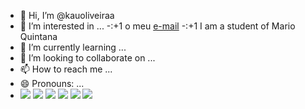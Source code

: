 - 👋 Hi, I’m @kauoliveiraa
- 👀 I’m interested in ...
-:+1 o meu [e-mail](kauane.oliveira.santos10@escola.pr.gov.br)
-:+1 I am a student of Mario Quintana
-   🌱 I’m currently learning ...
- 💞️ I’m looking to collaborate on ...
- 📫 How to reach me ...
- 😄 Pronouns: ...
- ![](	https://img.shields.io/badge/ChatGPT-74aa9c?style=for-the-badge&logo=openai&logoColor=white)
![](https://img.shields.io/badge/Netflix-E50914?style=for-the-badge&logo=netflix&logoColor)
![](https://img.shields.io/badge/Instagram-E4405F?style=for-the-badge&logo=instagram&logoColor=white)
![](https://img.shields.io/badge/TikTok-000000?style=for-the-badge&logo=tiktok&logoColor=white)
![](https://img.shields.io/badge/X-000000?style=for-the-badge&logo=x&logoColor=white)
 ![](https://pa1.aminoapps.com/7009/63195e323ec60adcf590e00049d4e8b1644c1bedr1-320-241_00.gif)
